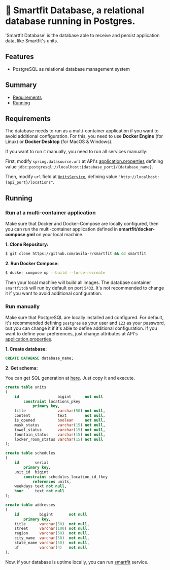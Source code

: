 # 🌱 Smartfit Database, a relational database running in Postgres.

'Smartfit Database' is the database able to receive and persist application data, like Smartfit's units. 

## Features

* PostgreSQL as relational database management system

## Summary

- [Requirements](#requirements)
- [Running](#running)

## Requirements
The database needs to run as a multi-container application if you want to avoid additional configuration. For this, you need to use **Docker Engine** (for Linux) or **Docker Desktop** (for MacOS & Windows).

If you want to run it manually, you need to run all services manually:

First, modify `spring.datasource.url` at API's [application.properties](https://github.com/avila-r/smartfit/blob/main/services/smartfit/src/main/resources/application.properties) defining value `jdbc:postgresql://localhost:{database_port}/{database_name}`. 

Then, modify `url` field at [`UnitsService`](https://github.com/avila-r/smartfit/blob/main/services/client/src/app/services/units.service.ts), defining value `"http://localhost:{api_port}/locations"`.

## Running

### Run at a multi-container application

Make sure that Docker and Docker-Compose are locally configured, then you can run the multi-container application defined in __smartfit/docker-compose.yml__ on your local machine.

**1. Clone Repository:**
```bash
$ git clone https://github.com/avila-r/smartfit && cd smartfit
```

**2. Run Docker Compose:**

```bash
$ docker compose up --build --force-recreate
```

Then your local machine will build all images. The database container `smartfitdb` will run by default on port `5432`. It's not recommended to change it if you want to avoid additional configuration.

### Run manually

Make sure that PostgreSQL are locally installed and configured. For default, it's recommended defining `postgres` as your user and `123` as your password, but you can change it if it's able to define additional configuration. If you want to define your preferences, just change attributes at API's [application.properties](https://github.com/avila-r/smartfit/blob/main/services/smartfit/src/main/resources/application.properties).

**1. Create database:**
```sql
CREATE DATABASE database_name;
```

**2. Get schema:**

You can get SQL generation at [here](https://github.com/avila-r/smartfit/blob/main/services/database/init.sql). Just copy it and execute.

```sql
create table units
(
    id                 bigint      not null
        constraint locations_pkey
            primary key,
    title              varchar(50) not null,
    content            text        not null,
    is_opened          boolean     not null,
    mask_status        varchar(15) not null,
    towel_status       varchar(15) not null,
    fountain_status    varchar(15) not null,
    locker_room_status varchar(15) not null
);

create table schedules
(
    id       serial
        primary key,
    unit_id  bigint
        constraint schedules_location_id_fkey
            references units,
    weekdays text not null,
    hour     text not null
);

create table addresses
(
    id         bigint       not null
        primary key,
    title      varchar(50)  not null,
    street     varchar(100) not null,
    region     varchar(50)  not null,
    city_name  varchar(50)  not null,
    state_name varchar(50)  not null,
    uf         varchar(4)   not null
);
```

Now, if your database is uptime locally, you can run [smartfit](https://github.com/avila-r/smartfit/tree/main/services/smartfit) service.